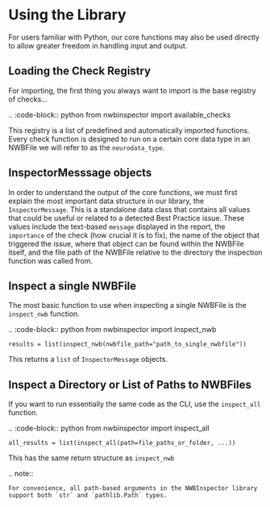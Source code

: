 Using the Library
=================

For users familiar with Python, our core functions may also be used directly to allow greater freedom in handling input and output.


Loading the Check Registry
--------------------------

For importing, the first thing you always want to import is the base registry of checks...

.. :code-block:: python
    from nwbinspector import available_checks


This registry is a list of predefined and automatically imported functions.
Every check function is designed to run on a certain core data type in an NWBFile we will refer to as the `neurodata_type`.


InspectorMesssage objects
-------------------------

In order to understand the output of the core functions, we must first explain the most important data structure in our
library, the `InspectorMessage`. This is a standalone data class that contains all values that could be useful or 
related to a detected Best Practice issue. These values include the text-based `message` displayed in the report, 
the `importance` of the check (how crucial it is to fix), the name of the object that triggered the issue, where that
object can be found within the NWBFile itself, and the file path of the NWBFile relative to the directory the inspection
function was called from.


Inspect a single NWBFile
------------------------

The most basic function to use when inspecting a single NWBFile is the `inspect_nwb` function.

.. :code-block:: python
    from nwbinspector import inspect_nwb
    
    results = list(inspect_nwb(nwbfile_path="path_to_single_nwbfile"))

This returns a `list` of `InspectorMessage` objects.


Inspect a Directory or List of Paths to NWBFiles
------------------------------------------------

If you want to run essentially the same code as the CLI, use the `inspect_all` function.

.. :code-block:: python
    from nwbinspector import inspect_all
    
    all_results = list(inspect_all(path=file_paths_or_folder, ...))

This has the same return structure as `inspect_nwb`


.. note::

    For convenience, all path-based arguments in the NWBInspector library support both `str` and `pathlib.Path` types.

